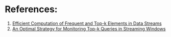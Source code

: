 
# References:

1. [Efficient Computation of Frequent and Top-k Elements in Data Streams](http://www.cse.ust.hk/~raywong/comp5331/References/EfficientComputationOfFrequentAndTop-kElementsInDataStreams.pdf)
2. [An Optimal Strategy for Monitoring Top-k Queries in Streaming Windows](http://davis.wpi.edu/xmdv/docs/EDBT11-diyang.pdf)